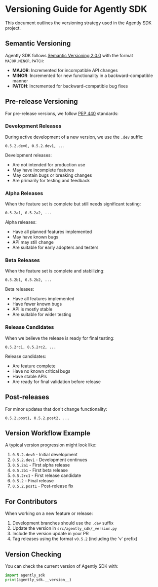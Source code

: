 # Versioning Guide for Agently SDK

This document outlines the versioning strategy used in the Agently SDK project.

## Semantic Versioning

Agently SDK follows [Semantic Versioning 2.0.0](https://semver.org/) with the format `MAJOR.MINOR.PATCH`:

- **MAJOR**: Incremented for incompatible API changes
- **MINOR**: Incremented for new functionality in a backward-compatible manner
- **PATCH**: Incremented for backward-compatible bug fixes

## Pre-release Versioning

For pre-release versions, we follow [PEP 440](https://www.python.org/dev/peps/pep-0440/) standards:

### Development Releases

During active development of a new version, we use the `.dev` suffix:

```
0.5.2.dev0, 0.5.2.dev1, ...
```

Development releases:
- Are not intended for production use
- May have incomplete features
- May contain bugs or breaking changes
- Are primarily for testing and feedback

### Alpha Releases

When the feature set is complete but still needs significant testing:

```
0.5.2a1, 0.5.2a2, ...
```

Alpha releases:
- Have all planned features implemented
- May have known bugs
- API may still change
- Are suitable for early adopters and testers

### Beta Releases

When the feature set is complete and stabilizing:

```
0.5.2b1, 0.5.2b2, ...
```

Beta releases:
- Have all features implemented
- Have fewer known bugs
- API is mostly stable
- Are suitable for wider testing

### Release Candidates

When we believe the release is ready for final testing:

```
0.5.2rc1, 0.5.2rc2, ...
```

Release candidates:
- Are feature complete
- Have no known critical bugs
- Have stable APIs
- Are ready for final validation before release

## Post-releases

For minor updates that don't change functionality:

```
0.5.2.post1, 0.5.2.post2, ...
```

## Version Workflow Example

A typical version progression might look like:

1. `0.5.2.dev0` - Initial development
2. `0.5.2.dev1` - Development continues
3. `0.5.2a1` - First alpha release
4. `0.5.2b1` - First beta release
5. `0.5.2rc1` - First release candidate
6. `0.5.2` - Final release
7. `0.5.2.post1` - Post-release fix

## For Contributors

When working on a new feature or release:

1. Development branches should use the `.dev` suffix
2. Update the version in `src/agently_sdk/_version.py`
3. Include the version update in your PR
4. Tag releases using the format `v0.5.2` (including the 'v' prefix)

## Version Checking

You can check the current version of Agently SDK with:

```python
import agently_sdk
print(agently_sdk.__version__)
``` 
